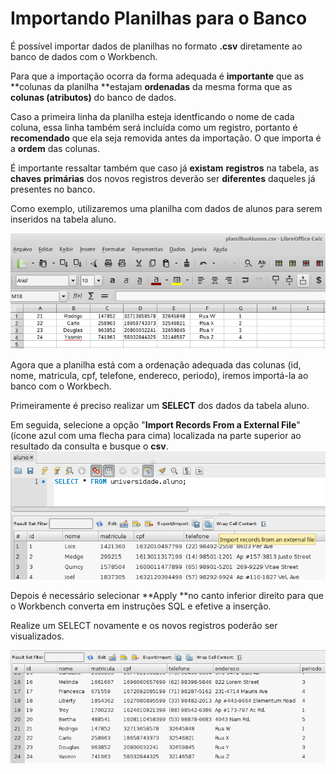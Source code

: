 # Importando Planilhas para o Banco

É possível importar dados de planilhas no formato **.csv** diretamente ao banco de dados com o Workbench.

Para que a importação ocorra da forma adequada é **importante** que as **colunas da planilha **estajam **ordenadas** da mesma forma que as **colunas \(atributos\)** do banco de dados.

Caso a primeira linha da planilha esteja identficando o nome de cada coluna, essa linha também será incluída como um registro, portanto é **recomendado** que ela seja removida antes da importação. O que importa é a **ordem** das colunas.

É importante ressaltar também que caso já **existam** **registros** na tabela, as **chaves** **primárias** dos novos registros deverão ser **diferentes** daqueles já presentes no banco.

Como exemplo, utilizaremos uma planilha com dados de alunos para serem inseridos na tabela aluno.

![](/assets/planilhaAlunos.png)

Agora que a planilha está com a ordenação adequada das colunas \(id, nome, matricula, cpf, telefone, endereco, periodo\), iremos importá-la ao banco com o Workbech.

Primeiramente é preciso realizar um **SELECT** dos dados da tabela aluno.

Em seguida, selecione a opção "**Import Records From a External File**"  \(ícone azul com uma flecha para cima\) localizada na parte superior ao resultado da consulta e busque o **csv**.![](/assets/importExternalFile.png)

Depois  é necessário selecionar **Apply **no canto inferior direito para que o Workbench converta em instruções SQL e efetive a inserção.

Realize um SELECT novamente e os novos registros poderão ser visualizados.

![](/assets/selectAlunosImportFeito.png)



